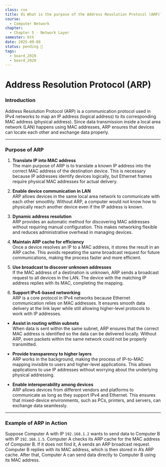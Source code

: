 ```yaml
---
class: cse
title: 01 What is the purpose of the Address Resolution Protocol (ARP)?
course:
  - Computer Network
chapter:
  - Chapter 5 - Network Layer
semester: 6th
date: 2025-09-08
status: pending 🛑
tags:
  - board_2019
  - board_2020
---
```


# Address Resolution Protocol (ARP)

### Introduction

Address Resolution Protocol (ARP) is a communication protocol used in IPv4 networks to map an IP address (logical address) to its corresponding MAC address (physical address). Since data transmission inside a local area network (LAN) happens using MAC addresses, ARP ensures that devices can locate each other and exchange data properly.

---

### Purpose of ARP

1. **Translate IP into MAC address**  
    The main purpose of ARP is to translate a known IP address into the correct MAC address of the destination device. This is necessary because IP addresses identify devices logically, but Ethernet frames require physical MAC addresses for actual delivery.
    
2. **Enable device communication in LAN**  
    ARP allows devices in the same local area network to communicate with each other smoothly. Without ARP, a computer would not know how to physically reach another device even if the IP address is known.
    
3. **Dynamic address resolution**  
    ARP provides an automatic method for discovering MAC addresses without requiring manual configuration. This makes networking flexible and reduces administrative overhead in managing devices.
    
4. **Maintain ARP cache for efficiency**  
    Once a device resolves an IP to a MAC address, it stores the result in an ARP cache. This avoids repeating the same broadcast request for future communications, making the process faster and more efficient.
    
5. **Use broadcast to discover unknown addresses**  
    If the MAC address of a destination is unknown, ARP sends a broadcast request to all devices in the LAN. The device with the matching IP address replies with its MAC, completing the mapping.
    
6. **Support IPv4-based networking**  
    ARP is a core protocol in IPv4 networks because Ethernet communication relies on MAC addresses. It ensures smooth data delivery at the link layer while still allowing higher-level protocols to work with IP addresses.
    
- **Assist in routing within subnets**  
    When data is sent within the same subnet, ARP ensures that the correct MAC address is identified so the data can be delivered locally. Without ARP, even packets within the same network could not be properly transmitted.
    
- **Provide transparency to higher layers**  
    ARP works in the background, making the process of IP-to-MAC mapping invisible to users and higher-level applications. This allows applications to use IP addresses without worrying about the underlying physical addressing.
    
- **Enable interoperability among devices**  
    ARP allows devices from different vendors and platforms to communicate as long as they support IPv4 and Ethernet. This ensures that mixed-device environments, such as PCs, printers, and servers, can exchange data seamlessly.
    

---

### Example of ARP in Action

Suppose Computer A with IP `192.168.1.2` wants to send data to Computer B with IP `192.168.1.5`. Computer A checks its ARP cache for the MAC address of Computer B. If it does not find it, A sends an ARP broadcast request. Computer B replies with its MAC address, which is then stored in A’s ARP cache. After that, Computer A can send data directly to Computer B using its MAC address.
